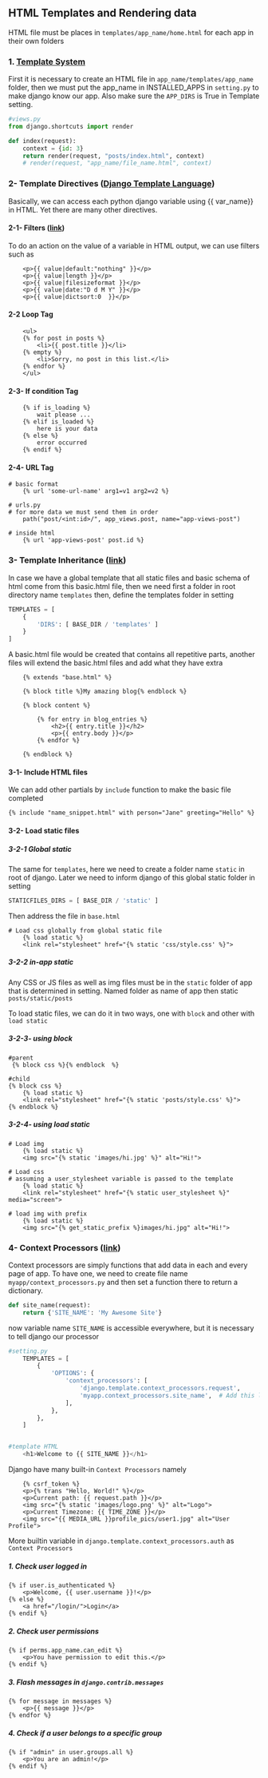 ## HTML Templates and Rendering data 

HTML file must be places in `templates/app_name/home.html` for each app in their own folders

### 1.  [Template System](https://docs.djangoproject.com/en/5.1/intro/tutorial03/#use-the-template-system)

First it is necessary to create an HTML file in `app_name/templates/app_name` folder, then
we must put the app_name in INSTALLED_APPS in `setting.py` to make django know our app. 
Also make sure the `APP_DIRS` is True in Template setting.

```python
#views.py
from django.shortcuts import render

def index(request):
    context = {id: 3}
    return render(request, "posts/index.html", context)
    # render(request, "app_name/file_name.html", context)
```

### 2- Template Directives ([Django Template Language](https://docs.djangoproject.com/en/5.1/ref/templates/language/))

Basically, we can access each python django variable using {{ var_name}} in HTML.
Yet there are many other directives.

#### 2-1- Filters ([link](https://docs.djangoproject.com/en/5.1/ref/templates/language/#filters))

To do an action on the value of a variable in HTML output, we can use filters such as
```django
    <p>{{ value|default:"nothing" }}</p>
    <p>{{ value|length }}</p>
    <p>{{ value|filesizeformat }}</p>
    <p>{{ value|date:"D d M Y" }}</p>
    <p>{{ value|dictsort:0  }}</p>
```

#### 2-2 Loop Tag
```django
    <ul>
    {% for post in posts %}
        <li>{{ post.title }}</li>
    {% empty %}
        <li>Sorry, no post in this list.</li>
    {% endfor %}
    </ul>
```

#### 2-3- If condition Tag
```django
    {% if is_loading %}
        wait please ...
    {% elif is_loaded %}
        here is your data
    {% else %}
        error occurred
    {% endif %}
```

#### 2-4- URL Tag
```django
# basic format
    {% url 'some-url-name' arg1=v1 arg2=v2 %}

# urls.py
# for more data we must send them in order
    path("post/<int:id>/", app_views.post, name="app-views-post")

# inside html
    {% url 'app-views-post' post.id %}

```

### 3- Template Inheritance ([link](https://docs.djangoproject.com/en/5.1/ref/templates/builtins/))

In case we have a global template that all static files
and basic schema of html come from this basic.html file, then we need first a folder in root 
directory name `templates` then, define the 
templates folder in setting

```python
TEMPLATES = [
	{
        'DIRS': [ BASE_DIR / 'templates' ]
    }
]
```

A basic.html file would be created that contains all repetitive parts,
another files will extend the basic.html files and add what they have extra

```django
    {% extends "base.html" %}

    {% block title %}My amazing blog{% endblock %}

    {% block content %}

        {% for entry in blog_entries %}
            <h2>{{ entry.title }}</h2>
            <p>{{ entry.body }}</p>
        {% endfor %}

    {% endblock %}
```

#### 3-1- Include HTML files 

We can add other partials by `include` function to make the basic file completed

```django
{% include "name_snippet.html" with person="Jane" greeting="Hello" %}
```


#### 3-2- Load static files 

##### 3-2-1 Global static

The same for `templates`, here we need to create a folder name `static` in root of django.
Later we need to inform django of this global static folder in setting

```python
STATICFILES_DIRS = [ BASE_DIR / 'static' ]
```
 
Then address the file in `base.html`

```django
# Load css globally from global static file
    {% load static %}
    <link rel="stylesheet" href="{% static 'css/style.css' %}">
```


##### 3-2-2 in-app static
Any CSS or JS files as well as img files must be in the `static`
folder of app that is determined in setting. Named folder as name of 
app then static `posts/static/posts`

To load static files, we can do it in two ways, one with `block` and other with `load static`

##### 3-2-3- using block

```django
#parent
 {% block css %}{% endblock  %}

#child
{% block css %}
    {% load static %}
    <link rel="stylesheet" href="{% static 'posts/style.css' %}">
{% endblock %}

```


##### 3-2-4- using load static 
```django
# Load img
    {% load static %}
    <img src="{% static 'images/hi.jpg' %}" alt="Hi!">

# Load css
# assuming a user_stylesheet variable is passed to the template
    {% load static %}
    <link rel="stylesheet" href="{% static user_stylesheet %}" media="screen">
 
# load img with prefix
    {% load static %}
    <img src="{% get_static_prefix %}images/hi.jpg" alt="Hi!">
```

### 4- Context Processors ([link](https://docs.djangoproject.com/en/5.1/ref/templates/api/#built-in-template-context-processors))

Context processors are simply functions that add data in each and every page of app.
To have one, we need to create file name `myapp/context_processors.py` and then 
set a function there to return a dictionary.

```python
def site_name(request):
    return {'SITE_NAME': 'My Awesome Site'}
```

now variable name `SITE_NAME` is accessible everywhere, 
but it is necessary to tell django our processor

```python
#setting.py
    TEMPLATES = [
        {
            'OPTIONS': {
                'context_processors': [
                    'django.template.context_processors.request',
                    'myapp.context_processors.site_name',  # Add this line
                ],
            },
        },
    ]


#template HTML
    <h1>Welcome to {{ SITE_NAME }}</h1>

```


Django have many built-in `Context Processors` namely

```django
    {% csrf_token %}
    <p>{% trans "Hello, World!" %}</p>
    <p>Current path: {{ request.path }}</p>
    <img src="{% static 'images/logo.png' %}" alt="Logo">
    <p>Current Timezone: {{ TIME_ZONE }}</p>
    <img src="{{ MEDIA_URL }}profile_pics/user1.jpg" alt="User Profile">
```

More builtin variable in `django.template.context_processors.auth` as `Context Processors`

##### 1. Check user logged in

```django
{% if user.is_authenticated %}
    <p>Welcome, {{ user.username }}!</p>
{% else %}
    <a href="/login/">Login</a>
{% endif %}
```

##### 2. Check user permissions

```django
{% if perms.app_name.can_edit %}
    <p>You have permission to edit this.</p>
{% endif %}
```

##### 3. Flash messages in `django.contrib.messages`

```django
{% for message in messages %}
    <p>{{ message }}</p>
{% endfor %}
```

##### 4. Check if a user belongs to a specific group

```django
{% if "admin" in user.groups.all %}
    <p>You are an admin!</p>
{% endif %}
```